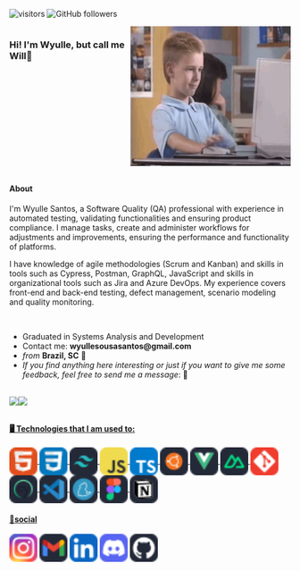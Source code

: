 ![visitors](https://komarev.com/ghpvc/?username=s4nts&label=Visitors&color=blue&style=flat)
![GitHub followers](https://img.shields.io/github/followers/s4nts?style=social)

<div style="display: flex">
<H3> Hi! I'm Wyulle, but call me Will👋</H3> 
  <div class="visits-links">
  </div>
  
  <div class="img-gif" align="left">
  <!--<img height="180px" width="200px" src="https://i.pinimg.com/originals/57/18/5d/57185d2176d7cbaebdb74c00ce1b9ebf.gif">-->
  <img height="250px" width="auto" src="img/programming_boy.gif">
  </div>
</div>


##

<div>
  <h4>About</h4>
<p>I'm Wyulle Santos, a Software Quality (QA) professional with experience in automated testing, validating functionalities and ensuring product compliance. I manage tasks, create and administer workflows for adjustments and improvements, ensuring the performance and functionality of platforms.</p>

<p>I have knowledge of agile methodologies (Scrum and Kanban) and skills in tools such as Cypress, Postman, GraphQL, JavaScript and skills in organizational tools such as Jira and Azure DevOps. My experience covers front-end and back-end testing, defect management, scenario modeling and quality monitoring.</p>
</br>
  <ul>
    <li>Graduated in Systems Analysis and Development</li>
    <li>Contact me: <strong>wyullesousasantos@gmail.com</strong></li>
    <li><em>from</em> <strong>Brazil, SC</strong> 📍</li>
    <li><em>If you find anything here interesting or just if you want to give me some feedback, feel free to send me a message</em>: 💭</li>
  </ul>

</div>
</br>

<div align = "left">
  <a href="https://github.com/s4nts"><img height="180em" width="auto" src="https://github-readme-stats.vercel.app/api?username=s4nts&show_icons=true&theme=tokyonight&count_private=true&rank_icon=github"/><img height="180em" width="auto" src="https://github-readme-stats.vercel.app/api/top-langs/?username=s4nts&layout=compact&langs_count=8&theme=tokyonight"/></div>

##
  
<H4 align="left">🖥️ Technologies that I am used to:</H4>

<!--Icones no site [icogr](https://icongr.am/devicon or pesquise por badges or https://dev.to/envoy_/150-badges-for-github-pnk)-->
  
<div align="left">
  <img align="center" alt="will-HTML" height="50" width="auto" src="assets/icons/skill-icons--html.svg">
  <img align="center" alt="will-CSS" height="50" width="auto" src="assets/icons/skill-icons--css.svg">
  <img align="center" alt="will-TW" height="50" width="auto" src="assets/icons/skill-icons--tailwindcss-dark.svg">
  <img align="center" alt="will-JS" height="50" width="auto" src="assets/icons/skill-icons--javascript.svg">
  <img align="center" alt="will-TS" height="50" width="auto" src="assets/icons/skill-icons--typescript.svg">
  <img align="center" alt="will-UBUNTU" height="50" width="auto" src="assets/icons/skill-icons--ubuntu-dark.svg">
  <img align="center" alt="will-VUE" height="50" width="auto" src="assets/icons/skill-icons--vuejs-dark.svg">
  <img align="center" alt="will-NUXT" height="50" width="auto" src="assets/icons/skill-icons--nuxtjs-dark.svg">
  <img align="center" alt="will-GIT" height="50" width="auto" src="assets/icons/skill-icons--git.svg">
  <img align="center" alt="will-CY" height="50" width="auto" src="assets/icons/skill-icons--cypress-dark.svg">
  <img align="center" alt="will-VSCODE" height="50" width="auto" src="assets/icons/skill-icons--vscode-dark.svg">
  <img align="center" alt="will-YARN" height="50" width="auto" src="assets/icons/skill-icons--yarn-dark.svg">
  <img align="center" alt="will-FIGMA" height="50" width="auto" src="assets/icons/skill-icons--figma-dark.svg">
  <img align="center" alt="will-NOTION" height="50" width="auto" src="assets/icons/skill-icons--notion-dark.svg">

</div>

<H4 align="left"> 💭social </H4>

<div align="left"> 
  <a href="https://www.instagram.com/s4nt.s" target="_blank"><img height="50" width="auto" src="assets/social/skill-icons--instagram.svg"></a>
  <a href="https://mailto:wyullesousasantos@gmail.com"><img height="50" width="auto" src="assets/social/skill-icons--gmail-dark.svg"></a>
  <a href="https://www.linkedin.com/in/wyulle-santos-a03ab617b/" target="_blank"><img height="50" width="auto" src="assets/social/skill-icons--linkedin.svg" target="_blank"></a> 
  <a href="https://discord.gg/Vg9RmRtM" target="_blank"><img height="50" width="auto" src="assets/social/skill-icons--discord.svg"></a> 
  <a href="https://github.com/s4nts" target="_blank"><img height="50" width="auto" src="assets/social/skill-icons--github-dark.svg"></a>
</div>

<br/><br/>
